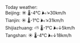 Today weather:  
Beijing: ☀️   🌡️-4°C 🌬️↘30km/h  
Tianjin: ☀️   🌡️-1°C 🌬️↘31km/h  
Shijiazhuang: ⛅️  🌡️-1°C 🌬️↓5km/h  
Tangshan: ☀️   🌡️-4°C 🌬️↓18km/h  
